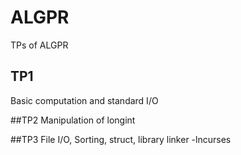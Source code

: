 # ALGPR
TPs of ALGPR
## TP1
Basic computation and standard I/O

##TP2
Manipulation of longint

##TP3
File I/O, Sorting, struct, library linker -lncurses
